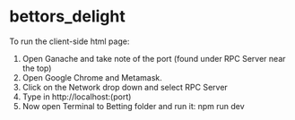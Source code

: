 # bettors_delight


To run the client-side html page:

1. Open Ganache and take note of the port (found under RPC Server near the top)
2. Open Google Chrome and Metamask.
3. Click on the Network drop down and select RPC Server
4. Type in http://localhost:(port)
5. Now open Terminal to Betting folder and run it:
npm run dev
